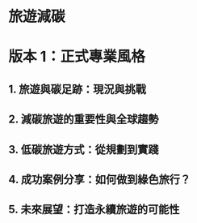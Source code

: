 # 旅遊減碳

# 版本 1：正式專業風格
## 1. 旅遊與碳足跡：現況與挑戰
## 2. 減碳旅遊的重要性與全球趨勢
## 3. 低碳旅遊方式：從規劃到實踐
## 4. 成功案例分享：如何做到綠色旅行？
## 5. 未來展望：打造永續旅遊的可能性
